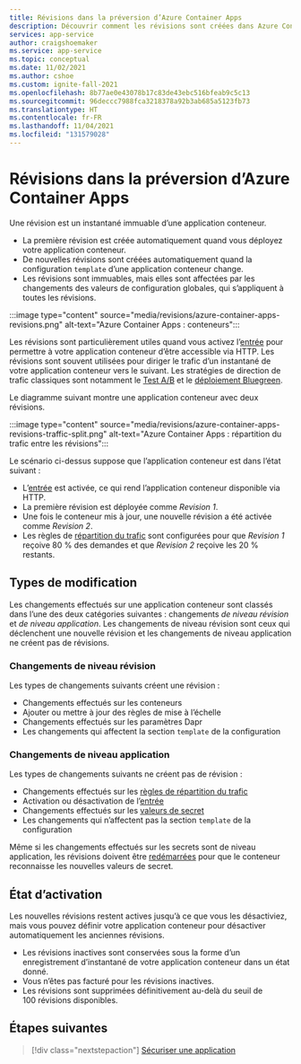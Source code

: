 ```yaml
---
title: Révisions dans la préversion d’Azure Container Apps
description: Découvrir comment les révisions sont créées dans Azure Container Apps
services: app-service
author: craigshoemaker
ms.service: app-service
ms.topic: conceptual
ms.date: 11/02/2021
ms.author: cshoe
ms.custom: ignite-fall-2021
ms.openlocfilehash: 8b77ae0e43078b17c83de43ebc516bfeab9c5c13
ms.sourcegitcommit: 96deccc7988fca3218378a92b3ab685a5123fb73
ms.translationtype: HT
ms.contentlocale: fr-FR
ms.lasthandoff: 11/04/2021
ms.locfileid: "131579028"
---
```

# <a name="revisions-in-azure-container-apps-preview"></a>Révisions dans la préversion d’Azure Container Apps

Une révision est un instantané immuable d’une application conteneur.

- La première révision est créée automatiquement quand vous déployez votre application conteneur.
- De nouvelles révisions sont créées automatiquement quand la configuration `template` d’une application conteneur change.
- Les révisions sont immuables, mais elles sont affectées par les changements des valeurs de configuration globales, qui s’appliquent à toutes les révisions.

:::image type="content" source="media/revisions/azure-container-apps-revisions.png" alt-text="Azure Container Apps : conteneurs":::

Les révisions sont particulièrement utiles quand vous activez l’[entrée](ingress.md) pour permettre à votre application conteneur d’être accessible via HTTP.  Les révisions sont souvent utilisées pour diriger le trafic d’un instantané de votre application conteneur vers le suivant. Les stratégies de direction de trafic classiques sont notamment le [Test A/B](https://wikipedia.org/wiki/A/B_testing) et le [déploiement Bluegreen](https://martinfowler.com/bliki/BlueGreenDeployment.html).

Le diagramme suivant montre une application conteneur avec deux révisions.

:::image type="content" source="media/revisions/azure-container-apps-revisions-traffic-split.png" alt-text="Azure Container Apps : répartition du trafic entre les révisions":::

Le scénario ci-dessus suppose que l’application conteneur est dans l’état suivant :

- L’[entrée](ingress.md) est activée, ce qui rend l’application conteneur disponible via HTTP.
- La première révision est déployée comme _Revision 1_.
- Une fois le conteneur mis à jour, une nouvelle révision a été activée comme _Revision 2_.
- Les règles de [répartition du trafic](revisions-manage.md#traffic-splitting) sont configurées pour que _Revision 1_ reçoive 80 % des demandes et que _Revision 2_ reçoive les 20 % restants.

## <a name="change-types"></a>Types de modification

Les changements effectués sur une application conteneur sont classés dans l’une des deux catégories suivantes : changements *de niveau révision* et *de niveau application*. Les changements de niveau révision sont ceux qui déclenchent une nouvelle révision et les changements de niveau application ne créent pas de révisions.

### <a name="revision-scope-changes"></a>Changements de niveau révision

Les types de changements suivants créent une révision :

- Changements effectués sur les conteneurs
- Ajouter ou mettre à jour des règles de mise à l’échelle
- Changements effectués sur les paramètres Dapr
- Les changements qui affectent la section `template` de la configuration

### <a name="application-scope-changes"></a>Changements de niveau application

Les types de changements suivants ne créent pas de révision :

- Changements effectués sur les [règles de répartition du trafic](revisions-manage.md#traffic-splitting)
- Activation ou désactivation de l’[entrée](ingress.md)
- Changements effectués sur les [valeurs de secret](secure-app.md)
- Les changements qui n’affectent pas la section `template` de la configuration

Même si les changements effectués sur les secrets sont de niveau application, les révisions doivent être [redémarrées](revisions.md) pour que le conteneur reconnaisse les nouvelles valeurs de secret.

## <a name="activation-state"></a>État d’activation

Les nouvelles révisions restent actives jusqu’à ce que vous les désactiviez, mais vous pouvez définir votre application conteneur pour désactiver automatiquement les anciennes révisions.

- Les révisions inactives sont conservées sous la forme d’un enregistrement d’instantané de votre application conteneur dans un état donné.
- Vous n’êtes pas facturé pour les révisions inactives.
- Les révisions sont supprimées définitivement au-delà du seuil de 100 révisions disponibles.

## <a name="next-steps"></a>Étapes suivantes

> [!div class="nextstepaction"]
> [Sécuriser une application](get-started.md)
